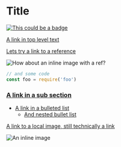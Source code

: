 # Title

[![This could be a badge](https://example.com/link2)](https://example.com/link1)

[A link in top level text](https://example.com/link3)

[Lets try a link to a reference][REF1]

![How about an inline image with a ref?][REF2]

```js
// and some code
const foo = require('foo')
```

### [A link in a sub section](https://example.com/link6)

* [A link in a bulleted list](https://example.com/link7)
  * [And nested bullet list](https://example.com/link8)

[A link to a local image, still technically a link](link9)

![An inline image](link10)

[REF1]: https://example.com/link4
[REF2]: link5
